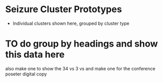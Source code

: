 # Seizure Cluster Prototypes
- Individual clusters shown here, grouped by cluster type

# TO do group by headings and show this data here
also make one to show the 34 vs 3 vs and make one for the conference poseter digital copy 


